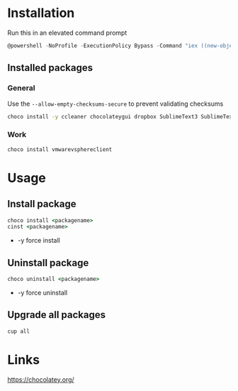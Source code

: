 # Installation

Run this in an elevated command prompt

```powershell
@powershell -NoProfile -ExecutionPolicy Bypass -Command "iex ((new-object net.webclient).DownloadString('https://chocolatey.org/install.ps1'))" && SET PATH=%PATH%;%ALLUSERSPROFILE%\chocolatey\bin
```

## Installed packages
### General

Use the ``--allow-empty-checksums-secure`` to prevent validating checksums

```cmd
choco install -y ccleaner chocolateygui dropbox SublimeText3 SublimeText3.PackageControl sublimetext3-contextmenu spotify javaruntime google-chrome-x64 skype python2 cygwin virtualbox virtualbox.extensionpack steam irfanview adobereader revo.uninstaller defraggler winrar wincdemu
```

### Work
```cmd
choco install vmwarevsphereclient
```

# Usage

## Install package

```cmd
choco install <packagename>
cinst <packagename>
```
* -y force install

## Uninstall package
```cmd
choco uninstall <packagename>
```
* -y force uninstall

## Upgrade all packages

```cmd
cup all
```

# Links
https://chocolatey.org/
